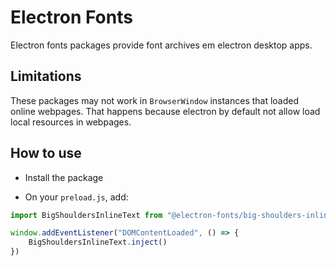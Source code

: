 # Electron Fonts

Electron fonts packages provide font archives em electron desktop apps.

## Limitations

These packages may not work in `BrowserWindow` instances that loaded online webpages. That happens because electron by default not allow load local resources in webpages.

## How to use

* Install the package

* On your `preload.js`, add:

```ts
import BigShouldersInlineText from "@electron-fonts/big-shoulders-inline-text"

window.addEventListener("DOMContentLoaded", () => {
    BigShouldersInlineText.inject()
})
```